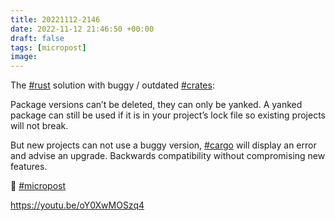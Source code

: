 ```yaml
---
title: 20221112-2146
date: 2022-11-12 21:46:50 +00:00
draft: false
tags: [micropost]
image:
---
```


<p>The <a href="https://mastodon.bofhers.es/tags/rust" class="mention hashtag" rel="tag">#<span>rust</span></a> solution with buggy / outdated <a href="https://mastodon.bofhers.es/tags/crates" class="mention hashtag" rel="tag">#<span>crates</span></a>: </p><p>Package versions can’t be deleted, they can only be yanked. A yanked package can still be used if it is in your project’s lock file so existing projects will not break.</p><p>But new projects can not use a buggy version, <a href="https://mastodon.bofhers.es/tags/cargo" class="mention hashtag" rel="tag">#<span>cargo</span></a> will display an error and advise an upgrade. Backwards compatibility without compromising new features.</p><p>🦀  <a href="https://mastodon.bofhers.es/tags/micropost" class="mention hashtag" rel="tag">#<span>micropost</span></a></p><p><a href="https://youtu.be/oY0XwMOSzq4" target="_blank" rel="nofollow noopener noreferrer"><span class="invisible">https://</span><span class="">youtu.be/oY0XwMOSzq4</span><span class="invisible"></span></a></p>



